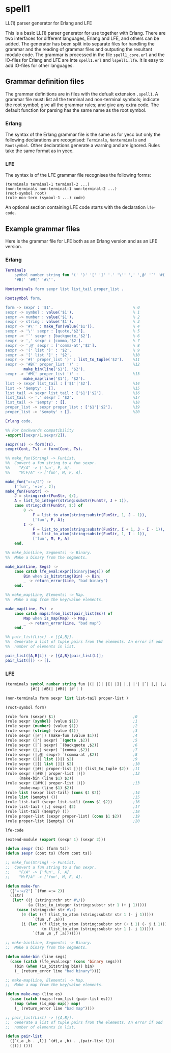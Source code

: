 # spell1
LL(1) parser generator for Erlang and LFE

This is a basic LL(1) parser generator for use together with
Erlang. There are two interfaces for different languages, Erlang and
LFE, and others can be added. The generator has been split into
separate files for handling the grammar and the reading of grammar
files and outputing the resultant module code. The grammar is
processed in the file `spell1_core.erl` and the IO-files for Erlang
and LFE are inte `spell1.erl` and `lspell1.lfe`. It is easy to add
IO-files for other languages.

## Grammar definition files

The grammar definitions are in files with the defualt extension
`.spell1`. A grammar file must: list all the terminal and non-terminal
symbols; indicate the root symbol; give all the grammar rules; and
give any extra code. The default function for parsing has the same
name as the root symbol.

### Erlang

The syntax of the Erlang grammar file is the same as for yecc but only
the following declarations are recognised: `Terminals`, `Nonterminals`
and `Rootsymbol`. Other declarations generate a warning and are
ignored. Rules take the same format as in yecc.

### LFE

The syntax is of the LFE grammar file recognises the following forms:

    (terminals terminal-1 terminal-2 ...)
    (non-terminals non-terminal-1 non-terminal-2 ...)
    (root-symbol root)
    (rule non-term (symbol-1 ...) code)

An optional section containing LFE code starts with the declaration `lfe-code`.

## Example grammar files

Here is the grammar file for LFE both as an Erlang version and as an
LFE version.

### Erlang

```erlang
Terminals
    symbol number string fun '(' ')' '[' ']' '.' '\'' ',' ',@' '`' '#('
    '#B(' '#M(' '#\''.

Nonterminals form sexpr list list_tail proper_list .

Rootsymbol form.

form -> sexpr : '$1'.                                   % 0
sexpr -> symbol : value('$1').                          % 1
sexpr -> number : value('$1').                          % 2
sexpr -> string : value('$1').                          % 3
sexpr -> '#\'' : make_fun(value('$1')).                 % 4
sexpr -> '\'' sexpr : [quote,'$2'].                     % 5
sexpr -> '`' sexpr : [backquote,'$2'].                  % 6
sexpr -> ',' sexpr : [comma,'$2'].                      % 7
sexpr -> ',@' sexpr : ['comma-at','$2'].                % 8
sexpr -> '(' list ')' : '$2'.                           % 9
sexpr -> '[' list ']' : '$2'.                           %10
sexpr -> '#(' proper_list ')' : list_to_tuple('$2').    %11
sexpr -> '#B(' proper_list ')' :                        %12
        make_bin(line('$1'), '$2').
sexpr -> '#M(' proper_list ')' :                        %13
        make_map(line('$1'), '$2').
list -> sexpr list_tail : ['$1'|'$2'].                  %14
list -> '$empty' : [].                                  %15
list_tail -> sexpr list_tail : ['$1'|'$2'].             %16
list_tail -> '.' sexpr : '$2'.                          %17
list_tail -> '$empty' : [].                             %18
proper_list -> sexpr proper_list : ['$1'|'$2'].         %19
proper_list -> '$empty' : [].                           %20

Erlang code.

%% For backwards compatibility
-export([sexpr/1,sexpr/2]).

sexpr(Ts) -> form(Ts).
sexpr(Cont, Ts) -> form(Cont, Ts).

%% make_fun(String) -> FunList.
%%  Convert a fun string to a fun sexpr.
%%    "F/A" -> ['fun', F, A].
%%    "M:F/A" -> ['fun', M, F, A].

make_fun("=:=/2") ->
    ['fun', '=:=', 2];
make_fun(FunStr) ->
    J = string:rchr(FunStr, $/),
    A = list_to_integer(string:substr(FunStr, J + 1)),
    case string:chr(FunStr, $:) of
        0 ->
            F = list_to_atom(string:substr(FunStr, 1, J - 1)),
            ['fun', F, A];
        I ->
            F = list_to_atom(string:substr(FunStr, I + 1, J - I - 1)),
            M = list_to_atom(string:substr(FunStr, 1, I - 1)),
            ['fun', M, F, A]
    end.

%% make_bin(Line, Segments) -> Binary.
%%  Make a binary from the segments.

make_bin(Line, Segs) ->
    case catch lfe_eval:expr([binary|Segs]) of
        Bin when is_bitstring(Bin) -> Bin;
        _ -> return_error(Line, "bad binary")
    end.

%% make_map(Line, Elements) -> Map.
%%  Make a map from the key/value elements.

make_map(Line, Es) ->
    case catch maps:from_list(pair_list(Es)) of
        Map when is_map(Map) -> Map;
        _ -> return_error(Line, "bad map")
    end.

%% pair_list(List) -> [{A,B}].
%%  Generate a list of tuple pairs from the elements. An error if odd
%%  number of elements in list.

pair_list([A,B|L]) -> [{A,B}|pair_list(L)];
pair_list([]) -> [].
```

### LFE

```lisp
(terminals symbol number string fun |(| |)| |[| |]| |.| |'| |`| |,| |,@|
           |#(| |#B(| |#M(| |#'| )

(non-terminals form sexpr list list-tail proper-list )

(root-symbol form)

(rule form (sexpr) $1)                                  ;0
(rule sexpr (symbol) (value $1))                        ;1
(rule sexpr (number) (value $1))                        ;2
(rule sexpr (string) (value $1))                        ;3
(rule sexpr (|#'|) (make-fun (value $1)))               ;4
(rule sexpr (|'| sexpr) `(quote ,$2))                   ;5
(rule sexpr (|`| sexpr) `(backquote ,$2))               ;6
(rule sexpr (|,| sexpr) `(comma ,$2))                   ;7
(rule sexpr (|,@| sexpr) `(comma-at ,$2))               ;8
(rule sexpr (|(| list |)|) $2)                          ;9
(rule sexpr (|[| list |]|) $2)                          ;10
(rule sexpr (|#(| proper-list |)|) (list_to_tuple $2))  ;11
(rule sexpr (|#B(| proper-list |)|)                     ;12
      (make-bin (line $1) $2))
(rule sexpr (|#M(| proper-list |)|)                     ;13
      (make-map (line $1) $2))
(rule list (sexpr list-tail) (cons $1 $2))              ;14
(rule list ($empty) ())                                 ;15
(rule list-tail (sexpr list-tail) (cons $1 $2))         ;16
(rule list-tail (|.| sexpr) $2)                         ;17
(rule list-tail ($empty) ())                            ;18
(rule proper-list (sexpr proper-list) (cons $1 $2))     ;19
(rule proper-list ($empty) ())                          ;20

lfe-code

(extend-module (export (sexpr 1) (sexpr 2)))

(defun sexpr (ts) (form ts))
(defun sexpr (cont ts) (form cont ts))

;; make_fun(String) -> FunList.
;;  Convert a fun string to a fun sexpr.
;;    "F/A" -> ['fun', F, A].
;;    "M:F/A" -> ['fun', M, F, A].

(defun make-fun
  (["=:=/2"] `(fun =:= 2))
  ([str]
   (let* ((j (string:rchr str #\/))
          (a (list_to_integer (string:substr str 1 (+ j 1)))))
     (case (string:chr str #\:)
       (0 (let ((f (list_to_atom (string:substr str 1 (- j 1)))))
            `(fun ,f ,a)))
       (i (let ((f (list_to_atom (string:substr str (+ i 1) (- j i 1))))
                (m (list_to_atom (string:substr str 1 (- i 1)))))
            `(fun ,m ,f ,a)))))))

;; make-bin(Line, Segments) -> Binary.
;;  Make a binary from the segments.

(defun make-bin (line segs)
  (case (catch (lfe_eval:expr (cons 'binary segs)))
    (bin (when (is_bitstring bin)) bin)
    (_ (return_error line "bad binary"))))

;; make-map(Line, Elements) -> Map.
;;  Make a map from the key/value elements.

(defun make-map (line es)
  (case (catch (maps:from_list (pair-list es)))
    (map (when (is_map map)) map)
    (_ (return_error line "bad map"))))

;; pair_list(List) -> [{A,B}].
;;  Generate a list of tuple pairs from the elements. An error if odd
;;  number of elements in list.

(defun pair-list
  ([`(,a ,b . ,l)] `(#(,a ,b) . ,(pair-list l)))
  ([()] ()))
```
